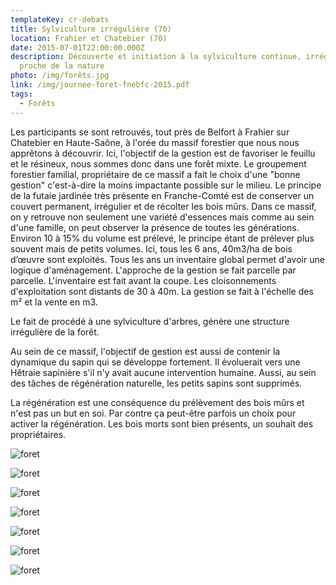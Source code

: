 ```yaml
---
templateKey: cr-debats
title: Sylviculture irrégulière (70)
location: Frahier et Chatebier (70)
date: 2015-07-01T22:00:00.000Z
description: Découverte et initiation à la sylviculture continue, irrégulière et
  proche de la nature
photo: /img/forêts.jpg
link: /img/journee-foret-fnebfc-2015.pdf
tags:
  - Forêts
---
```

Les participants se sont retrouvés, tout près de Belfort à Frahier sur Chatebier en Haute-Saône, à l'orée du massif forestier que nous nous apprêtons à découvrir. Ici, l'objectif de la gestion est de favoriser le feuillu et le résineux, nous sommes donc dans une forêt mixte. Le groupement forestier familial, propriétaire de ce massif a fait le choix d'une "bonne gestion" c'est-à-dire la moins impactante possible sur le milieu. Le principe de la futaie jardinée très présente en Franche-Comté est de conserver un couvert permanent, irrégulier et de récolter les bois mûrs. Dans ce massif, on y retrouve non seulement une variété d'essences mais comme au sein d'une famille, on peut observer la présence de toutes les générations. Environ 10 à 15% du volume est prélevé, le principe étant de prélever plus souvent mais de petits volumes. Ici, tous les 6 ans, 40m3/ha de bois d’œuvre sont exploités. Tous les ans un inventaire global permet d'avoir une logique d'aménagement. L'approche de la gestion se fait parcelle par parcelle. L'inventaire est fait avant la coupe. Les cloisonnements d'exploitation sont distants de 30 à 40m. La gestion se fait à l'échelle des m² et la vente en m3.

Le fait de procédé à une sylviculture d'arbres, génère une structure irrégulière de la forêt.

Au sein de ce massif, l'objectif de gestion est aussi de contenir la dynamique du sapin qui se développe fortement. Il évoluerait vers une Hêtraie sapinière s'il n'y avait aucune intervention humaine. Aussi, au sein des tâches de régénération naturelle, les petits sapins sont supprimés.

La régénération est une conséquence du prélèvement des bois mûrs et n'est pas un but en soi. Par contre ça peut-être parfois un choix pour activer la régénération. Les bois morts sont bien présents, un souhait des propriétaires.

![foret](/img/sam_2493.jpg?nf_resize=fit&w=400#img-center "foret")

![foret](/img/sam_2491.jpg?nf_resize=fit&w=400#img-center "foret")

![foret](/img/img_0779.jpg?nf_resize=fit&w=400#img-center "foret")

![foret](/img/img_0769.jpg?nf_resize=fit&w=400#img-center "foret")

![foret](/img/img_0763.jpg?nf_resize=fit&w=400#img-center "foret")

![foret](/img/img_0762.jpg?nf_resize=fit&w=400#img-center "foret")

![foret](/img/sam_2510.jpg?nf_resize=fit&w=400#img-center "foret")